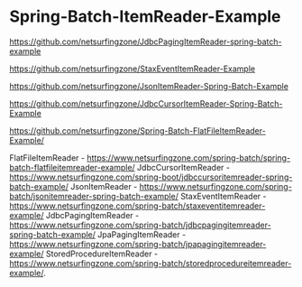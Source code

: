 # Spring-Batch-ItemReader-Example

https://github.com/netsurfingzone/JdbcPagingItemReader-spring-batch-example

https://github.com/netsurfingzone/StaxEventItemReader-Example

https://github.com/netsurfingzone/JsonItemReader-Spring-Batch-Example

https://github.com/netsurfingzone/JdbcCursorItemReader-Spring-Batch-Example

https://github.com/netsurfingzone/Spring-Batch-FlatFileItemReader-Example/


FlatFileItemReader -   https://www.netsurfingzone.com/spring-batch/spring-batch-flatfileitemreader-example/
JdbcCursorItemReader - https://www.netsurfingzone.com/spring-boot/jdbccursoritemreader-spring-batch-example/
JsonItemReader -       https://www.netsurfingzone.com/spring-batch/jsonitemreader-spring-batch-example/
StaxEventItemReader -  https://www.netsurfingzone.com/spring-batch/staxeventitemreader-example/
JdbcPagingItemReader - https://www.netsurfingzone.com/spring-batch/jdbcpagingitemreader-spring-batch-example/
JpaPagingItemReader -  https://www.netsurfingzone.com/spring-batch/jpapagingitemreader-example/
StoredProcedureItemReader -  https://www.netsurfingzone.com/spring-batch/storedprocedureitemreader-example/.
